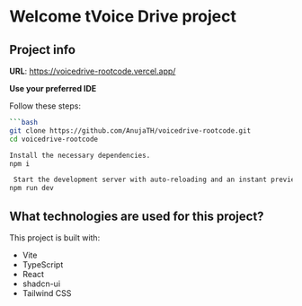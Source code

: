 # Welcome tVoice Drive project

## Project info

**URL**: https://voicedrive-rootcode.vercel.app/


**Use your preferred IDE**

Follow these steps:

```sh 1. Clone the repository
```bash
git clone https://github.com/AnujaTH/voicedrive-rootcode.git
cd voicedrive-rootcode

Install the necessary dependencies.
npm i

 Start the development server with auto-reloading and an instant preview.
npm run dev
```



## What technologies are used for this project?

This project is built with:

- Vite
- TypeScript
- React
- shadcn-ui
- Tailwind CSS

